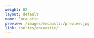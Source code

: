 ```yaml
---
weight: 02
layout: default
name: Encaustic
preview: /images/encaustic/preview.jpg
link: /series/encaustic/
---
```

